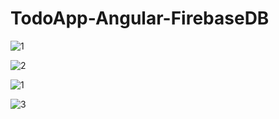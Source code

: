 # TodoApp-Angular-FirebaseDB

![1](https://github.com/eraybahcegulu/todo-app-angular/assets/84785201/ab27004b-81ee-4240-b935-0fe29b090b3c)

![2](https://github.com/eraybahcegulu/todo-app-angular/assets/84785201/d5c6a8b6-24c8-4141-894b-1245195a20dc)

![1](https://github.com/eraybahcegulu/todo-app-angular-firebase/assets/84785201/f358a6d9-11c7-4b1b-a1d9-2e009cba8e82)

![3](https://github.com/eraybahcegulu/todo-app-angular/assets/84785201/76c4af73-e466-4e5a-aad9-6d96d8c57512)
